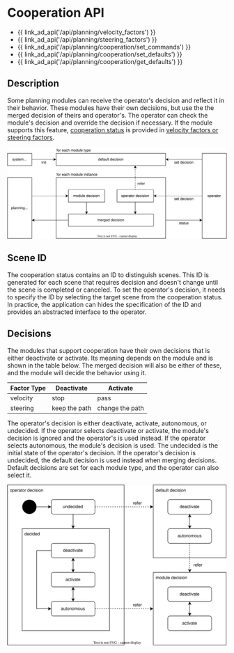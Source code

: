 # Cooperation API

- {{ link_ad_api('/api/planning/velocity_factors') }}
- {{ link_ad_api('/api/planning/steering_factors') }}
- {{ link_ad_api('/api/planning/cooperation/set_commands') }}
- {{ link_ad_api('/api/planning/cooperation/set_defaults') }}
- {{ link_ad_api('/api/planning/cooperation/get_defaults') }}

## Description

Some planning modules can receive the operator's decision and reflect it in their behavior.
These modules have their own decisions, but use the the merged decision of theirs and operator's.
The operator can check the module's decision and override the decision if necessary.
If the module supports this feature, [cooperation status](../../../types/autoware_adapi_v1_msgs/msg/CooperationStatus.md) is provided in [velocity factors or steering factors](./index.md).

![cooperation-architecture](./docs/cooperation-architecture.drawio.svg)

## Scene ID

The cooperation status contains an ID to distinguish scenes.
This ID is generated for each scene that requires decision and doesn't change until the scene is completed or canceled.
To set the operator's decision, it needs to specify the ID by selecting the target scene from the cooperation status.
In practice, the application can hides the specification of the ID and provides an abstracted interface to the operator.

## Decisions

The modules that support cooperation have their own decisions that is either deactivate or activate.
Its meaning depends on the module and is shown in the table below.
The merged decision will also be either of these, and the module will decide the behavior using it.

| Factor Type | Deactivate    | Activate        |
| ----------- | ------------- | --------------- |
| velocity    | stop          | pass            |
| steering    | keep the path | change the path |

The operator's decision is either deactivate, activate, autonomous, or undecided.
If the operator selects deactivate or activate, the module's decision is ignored and the operator's is used instead.
If the operator selects autonomous, the module's decision is used.
The undecided is the initial state of the operator's decision.
If the operator's decision is undecided, the default decision is used instead when merging decisions.
Default decisions are set for each module type, and the operator can also select it.

![cooperation-state](./docs/cooperation-state.drawio.svg)
